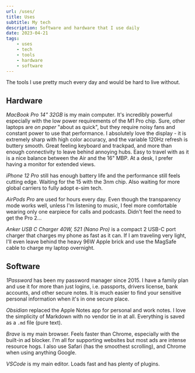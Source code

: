 ```yaml
---
url: /uses/
title: Uses
subtitle: My tech
description: Software and hardware that I use daily
date: 2023-04-21
tags:
    - uses
    - tech
    - tools
    - hardware
    - software
---
```


The tools I use pretty much every day and would be hard to live without. 

<section>

## Hardware

_MacBook Pro 14" 32GB_ is my main computer. It's incredibly powerful especially with the low power requirements of the M1 Pro chip. Sure, other laptops are _on paper_ "about as quick", but they require noisy fans and constant power to use that performance. I absolutely love the display - it is extremely sharp with high color accuracy, and the variable 120Hz refresh is buttery smooth. Great feeling keyboard and trackpad, and more than enough connectivity to leave behind annoying hubs. Easy to travel with as it is a nice balance between the Air and the 16" MBP. At a desk, I prefer having a monitor for extended views. 

_iPhone 12 Pro_ still has enough battery life and the performance still feels cutting edge. Waiting for the 15 with the 3nm chip. Also waiting for more global carriers to fully adopt e-sim tech.

_AirPods Pro_ are used for hours every day. Even though the transparency mode works well, unless I'm listening to music, I feel more comfortable wearing only one earpiece for calls and podcasts. Didn't feel the need to get the Pro 2... 

_Anker USB C Charger 40W, 521 (Nano Pro)_ is a compact 2 USB-C port charger that charges my phone as fast as it can. If I am traveling very light, I'll even leave behind the heavy 96W Apple brick and use the MagSafe cable to charge my laptop overnight. 

</section><section>

## Software

_1Password_ has been my password manager since 2015. I have a family plan and use it for more than just logins, i.e. passports, drivers license, bank accounts, and other secure notes. It is much easier to find your sensitive personal information when it's in one secure place. 

_Obsidian_ replaced the Apple Notes app for personal and work notes. I love the simplicity of Markdown with no vendor tie in at all. Everything is saved as a `.md` file (pure text). 

_Brave_ is my main browser. Feels faster than Chrome, especially with the built-in ad blocker. I'm all for supporting websites but most ads are intense resource hogs.  I also use Safari (has the smoothest scrolling), and Chrome when using anything Google. 

_VSCode_ is my main editor. Loads fast and has plenty of plugins. 

</section>